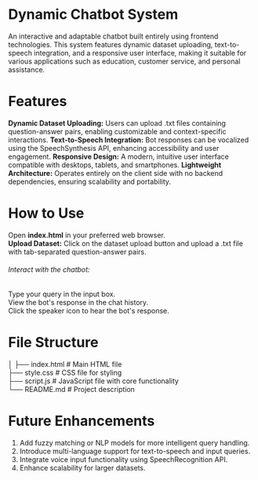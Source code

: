 # Dynamic Chatbot System
An interactive and adaptable chatbot built entirely using frontend technologies. This system features dynamic dataset uploading, text-to-speech integration, and a responsive user interface, making it suitable for various applications such as education, customer service, and personal assistance.
# Features
**Dynamic Dataset Uploading:** Users can upload .txt files containing question-answer pairs, enabling customizable and context-specific interactions.
**Text-to-Speech Integration:** Bot responses can be vocalized using the SpeechSynthesis API, enhancing accessibility and user engagement.
**Responsive Design:** A modern, intuitive user interface compatible with desktops, tablets, and smartphones.
**Lightweight Architecture:** Operates entirely on the client side with no backend dependencies, ensuring scalability and portability.
# How to Use
Open **index.html** in your preferred web browser.  
**Upload Dataset:** Click on the dataset upload button and upload a .txt file with tab-separated question-answer pairs.  
###### Interact with the chatbot:
Type your query in the input box.  
View the bot's response in the chat history.  
Click the speaker icon to hear the bot's response.
# File Structure
│
├── index.html       # Main HTML file  
├── style.css        # CSS file for styling  
├── script.js        # JavaScript file with core functionality  
└── README.md        # Project description  
# Future Enhancements
1. Add fuzzy matching or NLP models for more intelligent query handling.  
2. Introduce multi-language support for text-to-speech and input queries.  
3. Integrate voice input functionality using SpeechRecognition API.  
4. Enhance scalability for larger datasets.
